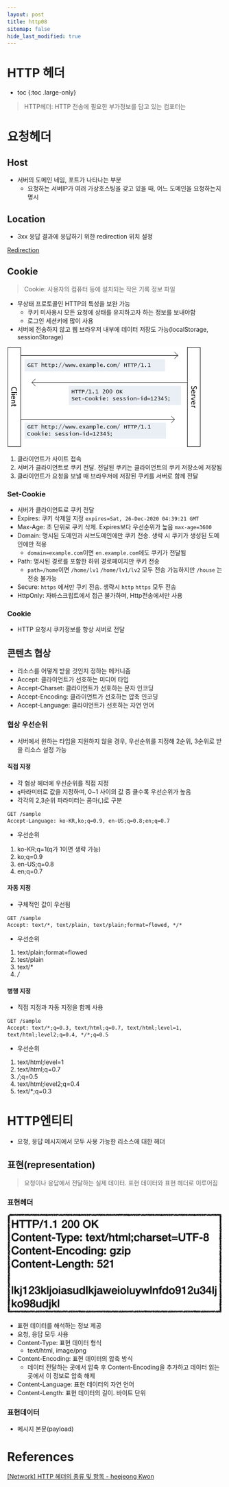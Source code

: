 ```yaml
---
layout: post
title: http08
sitemap: false
hide_last_modified: true
---
```

# HTTP 헤더

* toc
{:toc .large-only}

> HTTP헤더: HTTP 전송에 필요한 부가정보를 담고 있는 컴포터는

# 요청헤더

## Host

- 서버의 도메인 네임, 포트가 나타나는 부분
  - 요청하는 서버IP가 여러 가상호스팅을 갖고 있을 때, 어느 도메인을 요청하는지 명시

## Location

- 3xx 응답 결과에 응답하기 위한 redirection 위치 설정

[Redirection](https://seouljoy.github.io/sub3http/2023-11-22-http07/)

## Cookie

> Cookie: 사용자의 컴퓨터 등에 설치되는 작은 기록 정보 파일

- 무상태 프로토콜인 HTTP의 특성을 보완 가능
  - 쿠키 미사용시 모든 요청에 상태를 유지하고자 하는 정보를 보내야함
  - 로그인 세션키에 많이 사용
- 서버에 전송하지 않고 웹 브라우저 내부에 데이터 저장도 가능(localStorage, sessionStorage)

![](/assets/img/http/cookie.png)

1. 클라이언트가 사이트 접속
2. 서버가 클라이언트로 쿠키 전달. 전달된 쿠키는 클라이언트의 쿠키 저장소에 저장됨
3. 클라이언트가 요청을 보낼 때 브라우저에 저장된 쿠키를 서버로 함께 전달

### Set-Cookie

- 서버가 클라이언트로 쿠키 전달
- Expires: 쿠키 삭제일 지정 ```expires=Sat, 26-Dec-2020 04:39:21 GMT```
- Max-Age: 초 단위로 쿠키 삭제. Expires보다 우선순위가 높음 ```max-age=3600```
- Domain: 명시된 도메인과 서브도메인에만 쿠키 전송. 생략 시 쿠키가 생성된 도메인에만 적용
  - ```domain=example.com```이면 ```en.example.com```에도 쿠키가 전달됨
- Path: 명시된 경로를 포함한 하위 경로페이지만 쿠키 전송
  - ```path=/home```이면 ```/home/lv1``` ```/home/lv1/lv2``` 모두 전송 가능하지만 ```/house``` 는 전송 불가능
- Secure: ```https``` 에서만 쿠키 전송. 생략시 ```http``` ```https``` 모두 전송
- HttpOnly: 자바스크립트에서 접근 불가하며, Http전송에서만 사용

### Cookie

- HTTP 요청시 쿠키정보를 항상 서버로 전달

## 콘텐츠 협상

- 리소스를 어떻게 받을 것인지 정하는 메커니즘
- Accept: 클라이언트가 선호하는 미디어 타입
- Accept-Charset: 클라이언트가 선호하는 문자 인코딩
- Accept-Encoding: 클라이언트가 선호하는 압축 인코딩
- Accept-Language: 클라이언트가 선호하는 자연 언어

### 협상 우선순위

- 서버에서 원하는 타입을 지원하지 않을 경우, 우선순위를 지정해 2순위, 3순위로 받을 리소스 설정 가능

#### 직접 지정

- 각 협상 헤더에 우선순위를 직접 지정
- ```q```파라미터로 값을 지정하며, 0~1 사이의 값 중 클수록 우선순위가 높음
- 각각의 2,3순위 파라미터는 콤마(,)로 구분

```
GET /sample
Accept-Language: ko-KR,ko;q=0.9, en-US;q=0.8;en;q=0.7
```
- 우선순위
1. ko-KR;q=1(q가 1이면 생략 가능)
2. ko;q=0.9
3. en-US;q=0.8
4. en;q=0.7

#### 자동 지정

- 구체적인 값이 우선됨

```
GET /sample
Accept: text/*, text/plain, text/plain;format=flowed, */*
```

- 우선순위
1. text/plain;format=flowed
2. test/plain
3. text/*
4. */*

#### 병행 지정

- 직접 지정과 자동 지정을 함께 사용

```
GET /sample
Accept: text/*;q=0.3, text/html;q=0.7, text/html;level=1, text/html;level2;q=0.4, */*;q=0.5
```

- 우선순위
1. text/html;level=1
2. text/html;q=0.7
3. */*;q=0.5
4. text/html;level2;q=0.4
5. text/*;q=0.3

# HTTP엔티티

- 요청, 응답 메시지에서 모두 사용 가능한 리소스에 대한 헤더

## 표현(representation)

> 요청이나 응답에서 전달하는 실제 데이터. 표현 데이터와 표현 헤더로 이루어짐

### 표현헤더

![](/assets/img/http/header.png)

- 표현 데이터를 해석하는 정보 제공
- 요청, 응답 모두 사용
- Content-Type: 표현 데이터 형식
  - text/html, image/png
- Content-Encoding: 표현 데이터의 압축 방식
  - 데이터 전달하는 곳에서 압축 후 Content-Encoding을 추가하고 데이터 읽는 곳에서 이 정보로 압축 해제
- Content-Language: 표현 데이터의 자연 언어
- Content-Length: 표현 데이터의 길이. 바이트 단위

### 표현데이터

- 메시지 본문(payload)

# References

[[Network] HTTP 헤더의 종류 및 항목 - heejeong Kwon](https://gmlwjd9405.github.io/2019/01/28/http-header-types.html)